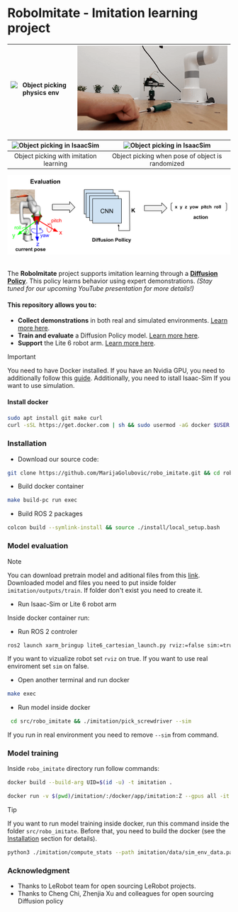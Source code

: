 # RoboImitate - Imitation learning project 

| ![Object picking physics env](./media/pick_object.gif)  | ![Object picking physics env](./media/move_object.gif) |
|:-------------------------------------------------------------------:|:----------------------------------------------------:|


| ![Object picking in IsaacSim](./media/object_picking_sim.gif)  | ![Object picking in IsaacSim](./media/object_picking_random_move.gif) |
|:-------------------------------------------------------------------:|:----------------------------------------------------:|
| Object picking with imitation learning                         | Object picking when pose of object is randomized    |

<div align='center'>
	<img src="./media/robo_imitate.png">
</div>

</br>

<div>

The **RoboImitate** project supports imitation learning through a [**Diffusion Policy**](https://diffusion-policy.cs.columbia.edu/). This policy learns behavior using expert demonstrations. *(Stay tuned for our upcoming YouTube presentation for more details!)*


#### This repository allows you to:

- **Collect demonstrations** in both real and simulated environments. [Learn more here](xarm_bringup/scripts/README.md).
- **Train and evaluate** a Diffusion Policy model. [Learn more here](imitation/README.md).
- **Support** the Lite 6 robot arm. [Learn more here](xarm_bringup/README.md).

</div>


>[!IMPORTANT]  
You need to have Docker installed. If you have an Nvidia GPU, you need to additionally follow this [guide](https://docs.nvidia.com/datacenter/cloud-native/container-toolkit/latest/install-guide.html). Additionally, you need to istall Isaac-Sim If you want to use simulation. 


#### Install docker
```sh
sudo apt install git make curl
curl -sSL https://get.docker.com | sh && sudo usermod -aG docker $USER
```

### Installation
- Download our source code:
```sh
git clone https://github.com/MarijaGolubovic/robo_imitate.git && cd robo_imitate/docker
```

- Build docker container
```sh
make build-pc run exec
```
- Build ROS 2 packages
```sh
colcon build --symlink-install && source ./install/local_setup.bash
```

### Model evaluation
>[!NOTE] 
You can download pretrain model and aditional files from this [link](https://drive.google.com/drive/folders/1x2Mamae9xvImDJb821TEb221UaC_fTUV?usp=sharing). Downloaded model and files you need to put inside folder `imitation/outputs/train`. If folder don't exist you need to create it.

- Run Isaac-Sim or Lite 6 robot arm

Inside docker container run:
- Run ROS 2 controler
```sh
ros2 launch xarm_bringup lite6_cartesian_launch.py rviz:=false sim:=true
```
If you want to vizualize robot set `rviz` on true. If you want to use real enviroment set `sim` on false.

- Open another terminal and run docker
```sh
make exec
```

- Run model inside docker
```sh
 cd src/robo_imitate && ./imitation/pick_screwdriver --sim
```
If you run in real environment you need to remove `--sim` from command.

### Model training
Inside `robo_imitate` directory run follow commands:

```sh 
docker build --build-arg UID=$(id -u) -t imitation .
```

```sh
docker run -v $(pwd)/imitation/:/docker/app/imitation:Z --gpus all -it -e DATA_PATH=imitation/data/sim_env_data.parquet -e EPOCH=1000 imitation
```

>[!TIP]
 If you want to run model training inside docker, run this command inside the folder `src/robo_imitate`. Before that, you need to build the docker (see the [Installation](#installation) section for details).

```sh
python3 ./imitation/compute_stats --path imitation/data/sim_env_data.parquet  && python3 ./imitation/train_script --path imitation/data/sim_env_data.parquet  --epoch 1000
```

### Acknowledgment
- Thanks to LeRobot team for open sourcing LeRobot projects. 
- Thanks to Cheng Chi, Zhenjia Xu and colleagues for open sourcing Diffusion policy